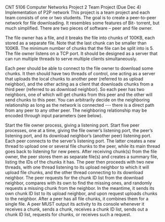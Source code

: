 CNT 5106 Computer Networks
Project 2 Team Project (Due Dec 4)
Implementation of P2P network
This project is a team project and each team consists of one or two students. The goal is
to create a peer-to-peer network for file downloading. It resembles some features of Bit-
torrent, but much simplified. There are two pieces of software – peer and file owner.

The file owner has a file, and it breaks the file into chunks of 100KB, each stored as a
separate file. Note that the last chunk can be smaller than 100KB. The minimum number
of chunks that the file can be split into is 5. The file owner listens on a TCP port. It
should be designed as a server that can run multiple threads to serve multiple clients
simultaneously.

Each peer should be able to connect to the file owner to download some chunks. It then
should have two threads of control, one acting as a server that uploads the local chunks to
another peer (referred to as upload neighbor), and the other acting as a client that
downloads chunks from a third peer (referred to as download neighbor). So each peer has
two neighbors, one of which will get chunks from this peer and the other will send
chunks to this peer. You can arbitrarily decide on the neighboring relationship as long as
the network is connected --- there is a direct path from any peer to any other peer. The
neighboring relationship may be encoded through input parameters (see below).

Start the file owner process, giving a listening port.
Start five peer processes, one at a time, giving the file owner’s listening port, the
peer’s listening port, and its download neighbor’s (another peer) listening port.
Each peer connects to the server’s listening port. The latter creates a new thread to
upload one or several file chunks to the peer, while its main thread goes back to
listening for new peers.
After receiving chunk(s) from the file owner, the peer stores them as separate file(s)
and creates a summary file, listing the IDs of the chunks it has.
The peer then proceeds with two new threads, with one thread listening to its upload
neighbor to which it will upload file chunks, and the other thread connecting to its
download neighbor.
The peer requests for the chunk ID list from the download neighbor, compares with
its own to find the missing ones, and randomly requests a missing chunk from the
neighbor. In the meantime, it sends its own chunk ID list to its upload neighbor, and
upon request uploads chunks to the neighbor.
After a peer has all file chunks, it combines them for a single file.
A peer MUST output its activity to its console whenever it receives a chunk, sends a
chunk, receives a chunk ID list, sends out a chunk ID list, requests for chunks, or
receives such a request.

